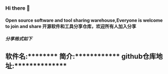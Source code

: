 ### Hi there 👋

<!--
**IU520CF/IU520CF** is a ✨ _special_ ✨ repository because its `README.md` (this file) appears on your GitHub profile.

Here are some ideas to get you started:

- 🔭 I’m currently working on ...
- 🌱 I’m currently learning ...
- 👯 I’m looking to collaborate on ...
- 🤔 I’m looking for help with ...
- 💬 Ask me about ...
- 📫 How to reach me: ...
- 😄 Pronouns: ...
- ⚡ Fun fact: ...
-->
#### Open source software and tool sharing warehouse,Everyone is welcome to join and share 开源软件和工具分享仓库，欢迎所有人加入分享

##### 分享格式如下
软件名:********
简介:************
github仓库地址:**************
----

